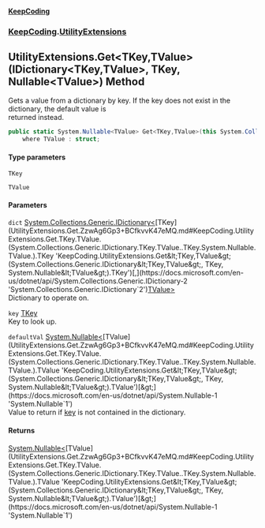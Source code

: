 #### [KeepCoding](index.md 'index')
### [KeepCoding](KeepCoding.md 'KeepCoding').[UtilityExtensions](UtilityExtensions.md 'KeepCoding.UtilityExtensions')
## UtilityExtensions.Get&lt;TKey,TValue&gt;(IDictionary&lt;TKey,TValue&gt;, TKey, Nullable&lt;TValue&gt;) Method
Gets a value from a dictionary by key. If the key does not exist in the dictionary, the default value is  
returned instead.
```csharp
public static System.Nullable<TValue> Get<TKey,TValue>(this System.Collections.Generic.IDictionary<TKey,TValue> dict, TKey key, System.Nullable<TValue> defaultVal=null)
    where TValue : struct;
```
#### Type parameters
<a name='KeepCoding.UtilityExtensions.Get.TKey.TValue.(System.Collections.Generic.IDictionary.TKey.TValue..TKey.System.Nullable.TValue.).TKey'></a>
`TKey`  
  
<a name='KeepCoding.UtilityExtensions.Get.TKey.TValue.(System.Collections.Generic.IDictionary.TKey.TValue..TKey.System.Nullable.TValue.).TValue'></a>
`TValue`  
  
#### Parameters
<a name='KeepCoding.UtilityExtensions.Get.TKey.TValue.(System.Collections.Generic.IDictionary.TKey.TValue..TKey.System.Nullable.TValue.).dict'></a>
`dict` [System.Collections.Generic.IDictionary&lt;](https://docs.microsoft.com/en-us/dotnet/api/System.Collections.Generic.IDictionary-2 'System.Collections.Generic.IDictionary`2')[TKey](UtilityExtensions.Get.ZzwAg6Gp3+BCfkvvK47eMQ.md#KeepCoding.UtilityExtensions.Get.TKey.TValue.(System.Collections.Generic.IDictionary.TKey.TValue..TKey.System.Nullable.TValue.).TKey 'KeepCoding.UtilityExtensions.Get&lt;TKey,TValue&gt;(System.Collections.Generic.IDictionary&lt;TKey,TValue&gt;, TKey, System.Nullable&lt;TValue&gt;).TKey')[,](https://docs.microsoft.com/en-us/dotnet/api/System.Collections.Generic.IDictionary-2 'System.Collections.Generic.IDictionary`2')[TValue](UtilityExtensions.Get.ZzwAg6Gp3+BCfkvvK47eMQ.md#KeepCoding.UtilityExtensions.Get.TKey.TValue.(System.Collections.Generic.IDictionary.TKey.TValue..TKey.System.Nullable.TValue.).TValue 'KeepCoding.UtilityExtensions.Get&lt;TKey,TValue&gt;(System.Collections.Generic.IDictionary&lt;TKey,TValue&gt;, TKey, System.Nullable&lt;TValue&gt;).TValue')[&gt;](https://docs.microsoft.com/en-us/dotnet/api/System.Collections.Generic.IDictionary-2 'System.Collections.Generic.IDictionary`2')  
Dictionary to operate on.
  
<a name='KeepCoding.UtilityExtensions.Get.TKey.TValue.(System.Collections.Generic.IDictionary.TKey.TValue..TKey.System.Nullable.TValue.).key'></a>
`key` [TKey](UtilityExtensions.Get.ZzwAg6Gp3+BCfkvvK47eMQ.md#KeepCoding.UtilityExtensions.Get.TKey.TValue.(System.Collections.Generic.IDictionary.TKey.TValue..TKey.System.Nullable.TValue.).TKey 'KeepCoding.UtilityExtensions.Get&lt;TKey,TValue&gt;(System.Collections.Generic.IDictionary&lt;TKey,TValue&gt;, TKey, System.Nullable&lt;TValue&gt;).TKey')  
Key to look up.
  
<a name='KeepCoding.UtilityExtensions.Get.TKey.TValue.(System.Collections.Generic.IDictionary.TKey.TValue..TKey.System.Nullable.TValue.).defaultVal'></a>
`defaultVal` [System.Nullable&lt;](https://docs.microsoft.com/en-us/dotnet/api/System.Nullable-1 'System.Nullable`1')[TValue](UtilityExtensions.Get.ZzwAg6Gp3+BCfkvvK47eMQ.md#KeepCoding.UtilityExtensions.Get.TKey.TValue.(System.Collections.Generic.IDictionary.TKey.TValue..TKey.System.Nullable.TValue.).TValue 'KeepCoding.UtilityExtensions.Get&lt;TKey,TValue&gt;(System.Collections.Generic.IDictionary&lt;TKey,TValue&gt;, TKey, System.Nullable&lt;TValue&gt;).TValue')[&gt;](https://docs.microsoft.com/en-us/dotnet/api/System.Nullable-1 'System.Nullable`1')  
Value to return if [key](UtilityExtensions.Get.ZzwAg6Gp3+BCfkvvK47eMQ.md#KeepCoding.UtilityExtensions.Get.TKey.TValue.(System.Collections.Generic.IDictionary.TKey.TValue..TKey.System.Nullable.TValue.).key 'KeepCoding.UtilityExtensions.Get&lt;TKey,TValue&gt;(System.Collections.Generic.IDictionary&lt;TKey,TValue&gt;, TKey, System.Nullable&lt;TValue&gt;).key') is not contained in the dictionary.
  
#### Returns
[System.Nullable&lt;](https://docs.microsoft.com/en-us/dotnet/api/System.Nullable-1 'System.Nullable`1')[TValue](UtilityExtensions.Get.ZzwAg6Gp3+BCfkvvK47eMQ.md#KeepCoding.UtilityExtensions.Get.TKey.TValue.(System.Collections.Generic.IDictionary.TKey.TValue..TKey.System.Nullable.TValue.).TValue 'KeepCoding.UtilityExtensions.Get&lt;TKey,TValue&gt;(System.Collections.Generic.IDictionary&lt;TKey,TValue&gt;, TKey, System.Nullable&lt;TValue&gt;).TValue')[&gt;](https://docs.microsoft.com/en-us/dotnet/api/System.Nullable-1 'System.Nullable`1')  
